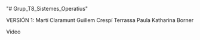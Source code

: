 "# Grup_T8_Sistemes_Operatius" 

VERSIÓN 1:
Martí Claramunt
Guillem Crespí Terrassa
Paula Katharina Borner

Video

